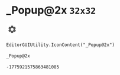 # _Popup@2x `32x32`
<img src="/img/_Popup@2x.png" width=32 height=32>

``` CSharp
EditorGUIUtility.IconContent("_Popup@2x")
```
```
_Popup@2x
```
```
-1775921575863481085
```

